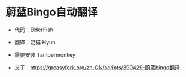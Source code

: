 # 蔚蓝Bingo自动翻译

- 代码：ElderFish

- 翻译：奶猫 Hyun

- 需要安装 Tampermonkey

- 叉子：https://greasyfork.org/zh-CN/scripts/390429-蔚蓝bingo翻译
